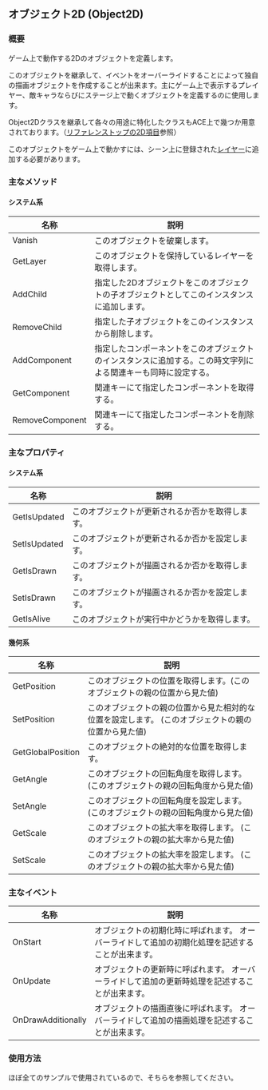 ## オブジェクト2D (Object2D)

### 概要

ゲーム上で動作する2Dのオブジェクトを定義します。

このオブジェクトを継承して、イベントをオーバーライドすることによって独自の描画オブジェクトを作成することが出来ます。主にゲーム上で表示するプレイヤー、敵キャラならびにステージ上で動くオブジェクトを定義するのに使用します。

Object2Dクラスを継承して各々の用途に特化したクラスもACE上で幾つか用意されております。（[リファレンストップの2D項目](../Main.md#2d)参照）

このオブジェクトをゲーム上で動かすには、シーン上に登録された[レイヤー](../Basic/Layer.md)に追加する必要があります。

### 主なメソッド

#### システム系
| 名称 | 説明 |
|---|---|
| Vanish | このオブジェクトを破棄します。 |
| GetLayer | このオブジェクトを保持しているレイヤーを取得します。 |
| AddChild | 指定した2Dオブジェクトをこのオブジェクトの子オブジェクトとしてこのインスタンスに追加します。 |
| RemoveChild | 指定した子オブジェクトをこのインスタンスから削除します。 |
| AddComponent | 指定したコンポーネントをこのオブジェクトのインスタンスに追加する。この時文字列による関連キーも同時に設定する。 |
| GetComponent | 関連キーにて指定したコンポーネントを取得する。 |
| RemoveComponent | 関連キーにて指定したコンポーネントを削除する。 |

### 主なプロパティ

#### システム系

| 名称 | 説明 |
|---|---|
| GetIsUpdated | このオブジェクトが更新されるか否かを取得します。 |
| SetIsUpdated | このオブジェクトが更新されるか否かを設定します。 |
| GetIsDrawn | このオブジェクトが描画されるか否かを取得します。 |
| SetIsDrawn | このオブジェクトが描画されるか否かを設定します。 |
| GetIsAlive | このオブジェクトが実行中かどうかを取得します。 |

#### 幾何系

| 名称 | 説明 |
|---|---|
| GetPosition | このオブジェクトの位置を取得します。(このオブジェクトの親の位置から見た値) |
| SetPosition | このオブジェクトの親の位置から見た相対的な位置を設定します。 (このオブジェクトの親の位置から見た値)|
| GetGlobalPosition | このオブジェクトの絶対的な位置を取得します。 |
| GetAngle | このオブジェクトの回転角度を取得します。 (このオブジェクトの親の回転角度から見た値)|
| SetAngle | このオブジェクトの回転角度を設定します。 (このオブジェクトの親の回転角度から見た値)|
| GetScale | このオブジェクトの拡大率を取得します。 (このオブジェクトの親の拡大率から見た値)|
| SetScale | このオブジェクトの拡大率を設定します。 (このオブジェクトの親の拡大率から見た値)|

### 主なイベント

| 名称 | 説明 |
|---|---|
| OnStart | オブジェクトの初期化時に呼ばれます。 オーバーライドして追加の初期化処理を記述することが出来ます。|
| OnUpdate | オブジェクトの更新時に呼ばれます。 オーバーライドして追加の更新時処理を記述することが出来ます。|
| OnDrawAdditionally | オブジェクトの描画直後に呼ばれます。 オーバーライドして追加の描画処理を記述することが出来ます。|

### 使用方法

ほぼ全てのサンプルで使用されているので、そちらを参照してください。
